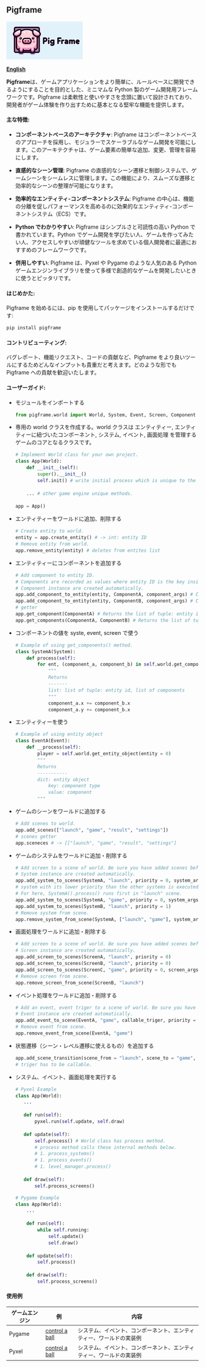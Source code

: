 ## Pigframe
![Pigframe](https://github.com/passive-radio/pigframe/blob/main/docs//images/pigframe-logo-rectangle-200x99.jpg)

<b>[English](../README.md)</b>

<b>Pigframe</b>は、ゲームアプリケーションをより簡単に、ルールベースに開発できるようにすることを目的とした、ミニマムな Python 製のゲーム開発用フレームワークです。Pigframe は柔軟性と使いやすさを念頭に置いて設計されており、開発者がゲーム体験を作り出すために基本となる堅牢な機能を提供します。

#### 主な特徴:
- <b>コンポーネントベースのアーキテクチャ</b>: Pigframe はコンポーネントベースのアプローチを採用し、モジュラーでスケーラブルなゲーム開発を可能にします。このアーキテクチャは、ゲーム要素の簡単な追加、変更、管理を容易にします。

- <b>直感的なシーン管理</b>: Pigframe の直感的なシーン遷移と制御システムで、ゲームシーンをシームレスに管理します。この機能により、スムーズな遷移と効率的なシーンの整理が可能になります。

- <b>効率的なエンティティ-コンポーネントシステム</b>: Pigframe の中心は、機能の分離を促しパフォーマンスを高めるのに効果的なエンティティ-コンポーネントシステム（ECS）です。

- <b>Python でわかりやすい</b>: Pigframe はシンプルさと可読性の高い Python で書かれています。Python でゲーム開発を学びたい人、ゲームを作ってみたい人、アクセスしやすいが頑健なツールを求めている個人開発者に最適におすすめのフレームワークです。

- <b>併用しやすい</b>: Pigframe は、Pyxel や Pygame のような人気のある Python ゲームエンジンライブラリを使って多様で創造的なゲームを開発したいときに使うとピッタリです。

#### はじめかた:
Pigframe を始めるには、pip を使用してパッケージをインストールするだけです:

```bash
pip install pigframe
```

#### コントリビューティング:
バグレポート、機能リクエスト、コードの貢献など、Pigframe をより良いツールにするためどんなインプットも貴重だと考えます。どのような形でも Pigframe への貢献を歓迎いたします。

#### ユーザーガイド:

- モジュールをインポートする
    ```python
    from pigframe.world import World, System, Event, Screen, Component
    ```

- 専用の world クラスを作成する。world クラスは エンティティー, エンティティーに紐づいたコンポーネント, システム, イベント, 画面処理 を管理するゲームのコアとなるクラスです。
    ```python
    # Implement World class for your own project.
    class App(World):
        def __init__(self):
            super().__init__()
            self.init() # write initial process which is unique to the game engine and the game you develop.
        
        ... # other game engine unique methods.
    
    app = App()
    ```

- エンティティーをワールドに追加、削除する
    ```python
    # Create entity to world.
    entity = app.create_entity() # -> int: entity ID
    # Remove entity from world.
    app.remove_entity(entity) # deletes from entites list
    ```

- エンティティーにコンポーネントを追加する
    ```python
    # Add component to entity ID.
    # Components are recorded as values where entity ID is the key inside dict.
    # Component instance are created automatically.
    app.add_component_to_entity(entity, ComponentA, component_args) # ComponentA is not an instance of Component but type.
    app.add_component_to_entity(entity, ComponentB, component_args) # ComponentB is not an instance of Component but type.
    # getter
    app.get_component(ComponentA) # Returns the list of tuple: entity id which has ComponentA, component implementation. 
    app.get_components(ComponentA, ComponentB) # Returns the list of tuple: entity id which has ComponentA and ComponentB, component implementations. 
    ```

- コンポーネントの値を syste, event, screen で使う
    ```python
    # Example of using get_components() method.
    class SystemA(System):
        def process(self):
            for ent, (component_a, component_b) in self.world.get_components(ComponentA, ComponentB):
                """
                Returns
                -------
                list: list of tuple: entity id, list of components
                """
                component_a.x += component_b.x
                component_a.y += component_b.x
    ```

- エンティティーを使う
    ```python
    # Example of using entity object
    class EventA(Event):
        def __process(self):
            player = self.world.get_entity_object(entity = 0)
            """
            Returns
            -----------
            dict: entity object
                key: component type
                value: component
            """
    ```

- ゲームのシーンをワールドに追加する
    ```python
    # Add scenes to world.
    app.add_scenes(["launch", "game", "result", "settings"])
    # scenes getter
    app.sceneces # -> [["launch", "game", "result", "settings"]
    ```

- ゲームのシステムをワールドに追加・削除する
    ```python
    # Add screen to a scene of world. Be sure you have added scenes before adding screens.
    # System instance are created automatically.
    app.add_system_to_scenes(SystemA, "launch", priority = 0, system_args)
    # system with its lower priority than the other systems is executed in advance., by default 0.
    # For here, SystemA().process() runs first in "launch" scene.
    app.add_system_to_scenes(SystemA, "game", priority = 0, system_args)
    app.add_system_to_scenes(SystemB, "launch", priority = 1)
    # Remove system from scene.
    app.remove_system_from_scene(SystemA, ["launch", "game"], system_args = system_args)
    ```

- 画面処理をワールドに追加・削除する
    ```python
    # Add screen to a scene of world. Be sure you have added scenes before adding screens.
    # Screen instance are created automatically.
    app.add_screen_to_scenes(ScreenA, "launch", priority = 0)
    app.add_screen_to_scenes(ScreenB, "launch", priority = 0)
    app.add_screen_to_scenes(ScreenC, "game", priority = 0, screen_args)
    # Remove screen from scene.
    app.remove_screen_from_scene(ScreenB, "launch")
    ```

- イベント処理をワールドに追加・削除する
    ```python
    # Add an event, event triger to a scene of world. Be sure you have added scenes before adding events.
    # Event instance are created automatically.
    app.add_event_to_scene(EventA, "game", callable_triger, priority = 0)
    # Remove event from scene.
    app.remove_event_from_scene(EventA, "game")
    ```

- 状態遷移（シーン・レベル遷移に使えるもの）を追加する
    ```python
    app.add_scene_transition(scene_from = "launch", scene_to = "game", triger = callable_triger)
    # triger has to be callable.
    ```

- システム、イベント、画面処理を実行する
     ```python
    # Pyxel Example
    class App(World):
        ...

        def run(self):
            pyxel.run(self.update, self.draw)

        def update(self):
            self.process() # World class has process method.
            # process method calls these internal methods below.
            # 1. process_systems()
            # 1. process_events()
            # 1. level_manager.process()

        def draw(self):
            self.process_screens()
    ```

    ```python
    # Pygame Example
    class App(World):
        ...
        
        def run(self):
            while self.running:
                self.update()
                self.draw()
                
        def update(self):
            self.process()
        
        def draw(self):
            self.process_screens()
    ```

#### 使用例
| ゲームエンジン | 例 | 内容 |
| ---- | ----| ---- |
| Pygame | [control a ball](https://github.com/passive-radio/pigframe/tree/main/examples/pygame_control_a_ball) | システム、イベント、コンポーネント、エンティティー、ワールドの実装例 |
| Pyxel | [control a ball](https://github.com/passive-radio/pigframe/tree/main/examples/pyxel_control_a_ball) | システム、イベント、コンポーネント、エンティティー、ワールドの実装例 |